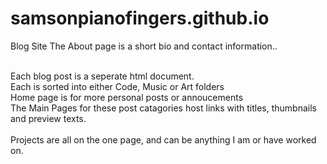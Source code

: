 # samsonpianofingers.github.io
Blog Site
The About page is a short bio and contact information..<br><br>

Each blog post is a seperate html document.<br>
Each is sorted into either Code, Music or Art folders<br>
Home page is for more personal posts or annoucements<br>
The Main Pages for these post catagories host links with titles, thumbnails and preview texts.<br>
<br>
Projects are all on the one page, and can be anything I am or have worked on.<br>
